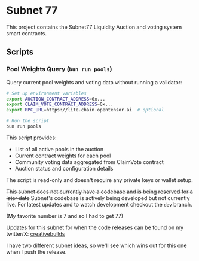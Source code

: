 # Subnet 77

This project contains the Subnet77 Liquidity Auction and voting system smart contracts.

## Scripts

### Pool Weights Query (`bun run pools`)

Query current pool weights and voting data without running a validator:

```bash
# Set up environment variables
export AUCTION_CONTRACT_ADDRESS=0x...
export CLAIM_VOTE_CONTRACT_ADDRESS=0x...
export RPC_URL=https://lite.chain.opentensor.ai  # optional

# Run the script
bun run pools
```

This script provides:
- List of all active pools in the auction
- Current contract weights for each pool  
- Community voting data aggregated from ClaimVote contract
- Auction status and configuration details

The script is read-only and doesn't require any private keys or wallet setup.

~~This subnet does not currently have a codebase and is being reserved for a later date~~
Subnet's codebase is actively being developed but not currently live.
For latest updates and to watch development checkout the `dev` branch.

(My favorite number is 7 and so I had to get 77)

Updates for this subnet for when the code releases can be found on my twitter/X: [creativebuilds](https://x.com/creativebuilds)

I have two different subnet ideas, so we'll see which wins out for this one when I push the release.